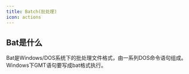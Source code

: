 ```yaml
---
title: Batch(批处理)
icon: actions
---
```


## Bat是什么

Bat是Windows/DOS系统下的批处理文件格式，由一系列DOS命令语句组成。Windows下GMT语句要写成bat格式执行。
